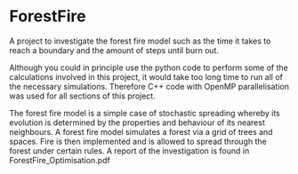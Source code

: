 # ForestFire

A project to investigate the forest fire model such as the time it takes to reach a boundary and the amount of steps until burn out.

Although you could in principle use the python code to perform some of the calculations involved in this project,
it would take too long time to run all of the necessary simulations.
Therefore C++ code with OpenMP parallelisation was used for all sections of this project.

The forest fire model is a simple case of stochastic spreading whereby its evolution is determined by the properties and behaviour of its nearest neighbours. A forest fire model simulates a forest via a grid of trees and spaces. Fire is then implemented and is allowed to spread through the forest under certain rules.
A report of the investigation is found in ForestFire_Optimisation.pdf

